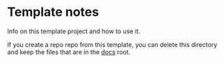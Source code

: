 # Template notes

Info on this template project and how to use it.

If you create a repo repo from this template, you can delete this directory and keep the files that are in the [docs](/docs/) root.
